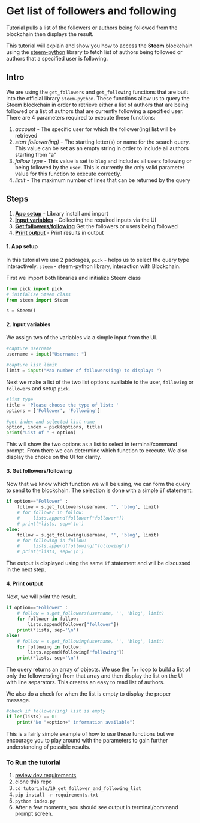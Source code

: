 # Get list of followers and following

Tutorial pulls a list of the followers or authors being followed from the blockchain then displays the result.

This tutorial will explain and show you how to access the **Steem** blockchain using the [steem-python](https://github.com/steemit/steem-python) library to fetch list of authors being followed or authors that a specified user is following.

## Intro

We are using the `get_followers` and `get_following` functions that are built into the official library `steem-python`. These functions allow us to query the Steem blockchain in order to retrieve either a list of authors that are being followed or a list of authors that are currently following a specified user. There are 4 parameters required to execute these functions:

1.  _account_ - The specific user for which the follower(ing) list will be retrieved
1.  _start follower(ing)_ - The starting letter(s) or name for the search query. This value can be set as an empty string in order to include all authors starting from "a"
1.  _follow type_ - This value is set to `blog` and includes all users following or being followed by the `user`. This is currently the only valid parameter value for this function to execute correctly.
1.  _limit_ - The maximum number of lines that can be returned by the query

## Steps

1.  [**App setup**](#setup) - Library install and import
1.  [**Input variables**](#input) - Collecting the required inputs via the UI
1.  [**Get followers/following**](#query) Get the followers or users being followed
1.  [**Print output**](#output) - Print results in output

#### 1. App setup <a name="setup"></a>

In this tutorial we use 2 packages, `pick` - helps us to select the query type interactively. `steem` - steem-python library, interaction with Blockchain.

First we import both libraries and initialize Steem class

```python
from pick import pick
# initialize Steem class
from steem import Steem

s = Steem()
```

#### 2. Input variables <a name="input"></a>

We assign two of the variables via a simple input from the UI.

```python
#capture username
username = input("Username: ")

#capture list limit
limit = input("Max number of followers(ing) to display: ")
```

Next we make a list of the two list options available to the user, `following` or `followers` and setup `pick`.

```python
#list type
title = 'Please choose the type of list: '
options = ['Follower', 'Following']

#get index and selected list name
option, index = pick(options, title)
print("List of " + option)
```

This will show the two options as a list to select in terminal/command prompt. From there we can determine which function to execute. We also display the choice on the UI for clarity.

#### 3. Get followers/following <a name="query"></a>

Now that we know which function we will be using, we can form the query to send to the blockchain. The selection is done with a simple `if` statement.

```python
if option=="Follower" :
    follow = s.get_followers(username, '', 'blog', limit)
    # for follower in follow:
    #     lists.append(follower["follower"])
    # print(*lists, sep='\n')
else:
    follow = s.get_following(username, '', 'blog', limit)
    # for following in follow:
    #     lists.append(following["following"])
    # print(*lists, sep='\n')
```

The output is displayed using the same `if` statement and will be discussed in the next step.

#### 4. Print output <a name="output"></a>

Next, we will print the result.

```python
if option=="Follower" :
    # follow = s.get_followers(username, '', 'blog', limit)
    for follower in follow:
        lists.append(follower["follower"])
    print(*lists, sep='\n')
else:
    # follow = s.get_following(username, '', 'blog', limit)
    for following in follow:
        lists.append(following["following"])
    print(*lists, sep='\n')
```

The query returns an array of objects. We use the `for` loop to build a list of only the followers(ing) from that array and then display the list on the UI with line separators. This creates an easy to read list of authors.

We also do a check for when the list is empty to display the proper message.

```python
#check if follower(ing) list is empty
if len(lists) == 0:
    print("No "+option+" information available")
```

This is a fairly simple example of how to use these functions but we encourage you to play around with the parameters to gain further understanding of possible results.

### To Run the tutorial

1.  [review dev requirements](../00_getting_started)
1.  clone this repo
1.  `cd tutorials/19_get_follower_and_following_list`
1.  `pip install -r requirements.txt`
1.  `python index.py`
1.  After a few moments, you should see output in terminal/command prompt screen.

